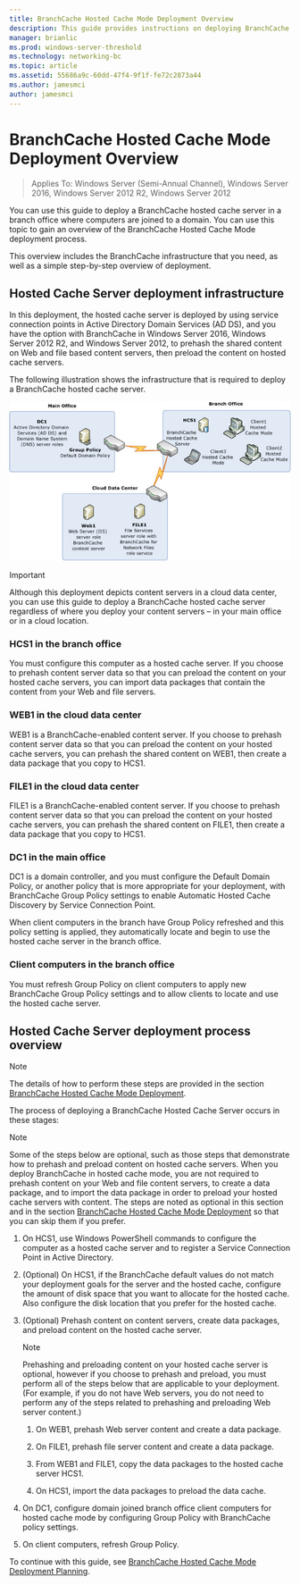 ```yaml
---
title: BranchCache Hosted Cache Mode Deployment Overview
description: This guide provides instructions on deploying BranchCache in hosted cache mode on computers running Windows Server 2016 and Windows 10
manager: brianlic
ms.prod: windows-server-threshold
ms.technology: networking-bc
ms.topic: article
ms.assetid: 55686a9c-60dd-47f4-9f1f-fe72c2873a44
ms.author: jamesmci
author: jamesmci
---
```

# BranchCache Hosted Cache Mode Deployment Overview

>Applies To: Windows Server (Semi-Annual Channel), Windows Server 2016, Windows Server 2012 R2, Windows Server 2012

You can use this guide to deploy a BranchCache hosted cache server in a branch office where computers are joined to a domain. You can use this topic to gain an overview of the BranchCache Hosted Cache Mode deployment process.

This overview includes the BranchCache infrastructure that you need, as well as a simple step-by-step overview of deployment.

## <a name="bkmk_components"></a>Hosted Cache Server deployment infrastructure

In this deployment, the hosted cache server is deployed by using service connection points in Active Directory Domain Services \(AD DS\), and you have the option with BranchCache in Windows Server 2016, Windows Server 2012 R2, and Windows Server 2012, to prehash the shared content on Web and file based content servers, then preload the content on hosted cache servers.

The following illustration shows the infrastructure that is required to deploy a BranchCache hosted cache server.

![BranchCache Hosted Cache Mode overview](../../../media/BranchCache-Hcm-Overview/Bc-Hcm-Overview.jpg)

> [!IMPORTANT]
> Although this deployment depicts content servers in a cloud data center, you can use this guide to deploy a BranchCache hosted cache server regardless of where you deploy your content servers – in your main office or in a cloud location.

### HCS1 in the branch office

You must configure this computer as a hosted cache server. If you choose to prehash content server data so that you can preload the content on your hosted cache servers, you can import data packages that contain the content from your Web and file servers.

### WEB1 in the cloud data center

WEB1 is a BranchCache\-enabled content server. If you choose to prehash content server data so that you can preload the content on your hosted cache servers, you can prehash the shared content on WEB1, then create a data package that you copy to HCS1.

### FILE1 in the cloud data center

FILE1 is a BranchCache\-enabled content server. If you choose to prehash content server data so that you can preload the content on your hosted cache servers, you can prehash the shared content on FILE1, then create a data package that you copy to HCS1.
  
### DC1 in the main office

DC1 is a domain controller, and you must configure the Default Domain Policy, or another policy that is more appropriate for your deployment,  with BranchCache Group Policy settings to enable Automatic Hosted Cache Discovery by Service Connection Point.

When client computers in the branch have Group Policy refreshed and this policy setting is applied, they automatically locate and begin to use the hosted cache server in the branch office.

### Client computers in the branch office

You must refresh Group Policy on client computers to apply new BranchCache Group Policy settings and to allow clients to locate and use the hosted cache server.

## <a name="bkmk_overview"></a>Hosted Cache Server deployment process overview

>[!NOTE]
>The details of how to perform these steps are provided in the section [BranchCache Hosted Cache Mode Deployment](4-Bc-Hcm-Deployment.md).

The process of deploying a BranchCache Hosted Cache Server occurs in these stages:

>[!NOTE]
>Some of the steps below are optional, such as those steps that demonstrate how to prehash and preload content on hosted cache servers. When you deploy BranchCache in hosted cache mode, you are not required to prehash content on your Web and file content servers, to create a data package, and to import the data package in order to preload your hosted cache servers with content. The steps are noted as optional in this section and in the section [BranchCache Hosted Cache Mode Deployment](4-Bc-Hcm-Deployment.md) so that you can skip them if you prefer.

1. On HCS1, use Windows PowerShell commands to configure the computer as a hosted cache server and to register a Service Connection Point in Active Directory.

2. \(Optional\) On HCS1, if the BranchCache default values do not match your deployment goals for the server and the hosted cache, configure the amount of disk space that you want to allocate for the hosted cache. Also configure the disk location that you prefer for the hosted cache.

3. \(Optional\) Prehash content on content servers, create data packages, and preload content on the hosted cache server.

    > [!NOTE]
    > Prehashing and preloading content on your hosted cache server is optional, however if you choose to prehash and preload, you must perform all of the steps below that are applicable to your deployment. \(For example, if you do not have Web servers, you do not need to perform any of the steps related to prehashing and preloading Web server content.\)

    1. On WEB1, prehash Web server content and create a data package.

    2. On FILE1, prehash file server content and create a data package.

    3. From WEB1 and FILE1, copy the data packages to the hosted cache server HCS1.

    4. On HCS1, import the data packages to preload the data cache.

4. On DC1, configure domain joined branch office client computers for hosted cache mode by configuring Group Policy with BranchCache policy settings.

5. On client computers, refresh Group Policy.

To continue with this guide, see [BranchCache Hosted Cache Mode Deployment Planning](3-Bc-Hcm-Plan.md).